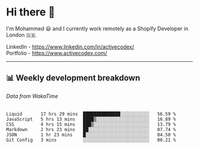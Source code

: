 # Hi there 👋

I'm Mohammed 😃 and I currently work remotely as a Shopify Developer in London 🇬🇧.

LinkedIn - https://www.linkedin.com/in/activecodex/
<br/>
Portfolio - https://www.activecodex.com/

---

## 📊 Weekly development breakdown
###### Data from WakaTime

<!--START_SECTION:waka-->

```text
Liquid       17 hrs 29 mins  ██████████████░░░░░░░░░░░   56.59 %
JavaScript   5 hrs 13 mins   ████▒░░░░░░░░░░░░░░░░░░░░   16.89 %
CSS          4 hrs 15 mins   ███▒░░░░░░░░░░░░░░░░░░░░░   13.79 %
Markdown     2 hrs 23 mins   ██░░░░░░░░░░░░░░░░░░░░░░░   07.74 %
JSON         1 hr 23 mins    █░░░░░░░░░░░░░░░░░░░░░░░░   04.50 %
Git Config   3 mins          ░░░░░░░░░░░░░░░░░░░░░░░░░   00.21 %
```

<!--END_SECTION:waka-->
